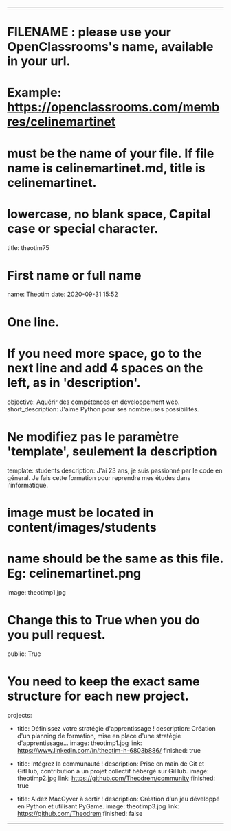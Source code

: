 ---

# FILENAME : please use your OpenClassrooms's name, available in your url.
# Example: https://openclassrooms.com/membres/celinemartinet
# must be the name of your file. If file name is celinemartinet.md, title is celinemartinet.
# lowercase, no blank space, Capital case or special character.
title: theotim75

# First name or full name
name: Theotim
date: 2020-09-31 15:52

# One line.
# If you need more space, go to the next line and add 4 spaces on the left, as in 'description'.
objective: Aquérir des compétences en développement web.
short_description: J'aime Python pour ses nombreuses possibilités.

# Ne modifiez pas le paramètre 'template', seulement la description
template: students
description:
    J'ai 23 ans, je suis passionné par le code en géneral. Je fais cette formation pour reprendre mes études dans l'informatique.

# image must be located in content/images/students
# name should be the same as this file. Eg: celinemartinet.png
image: theotimp1.jpg

# Change this to True when you do you pull request.
public: True

# You need to keep the exact same structure for each new project.
projects:
  - title: Définissez votre stratégie d'apprentissage !
    description: Création d'un planning de formation, mise en place d'une stratégie d'apprentissage...
    image: theotimp1.jpg
    link: https://www.linkedin.com/in/theotim-h-6803b886/
    finished: true

  - title: Intégrez la communauté !
    description: Prise en main de Git et GitHub, contribution à un projet collectif hébergé sur GiHub.
    image: theotimp2.jpg
    link: https://github.com/Theodrem/community
    finished: true

  - title: Aidez MacGyver à sortir !
    description: Création d’un jeu développé en Python et utilisant PyGame.
    image: theotimp3.jpg
    link: https://github.com/Theodrem
    finished: false
---
